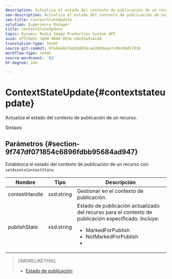 ```yaml
---
description: Actualiza el estado del contexto de publicación de un recurso.
seo-description: Actualiza el estado del contexto de publicación de un recurso.
seo-title: ContextStateUpdate
solution: Experience Manager
title: ContextStateUpdate
topic: Dynamic Media Image Production System API
uuid: ef579d3c-1899-4088-903e-e6ed5a414ca8
translation-type: tm+mt
source-git-commit: 97a84e8e7edd3d834ca42069eae7c09c00d57938
workflow-type: tm+mt
source-wordcount: '62'
ht-degree: 14%

---
```



# ContextStateUpdate{#contextstateupdate}

Actualiza el estado del contexto de publicación de un recurso.

Sintaxis

## Parámetros {#section-9f747df071854c6896fdbb95684ad947}

Establezca el estado del contexto de publicación de un recurso con `setAssetsContextState`.

<table id="table_FD172CEA4EFE44E08ADA22D090DC06CA">
 <thead>
  <tr>
   <th colname="col1" class="entry"> Nombre </th>
   <th colname="col2" class="entry"> Tipo </th>
   <th colname="col3" class="entry"> Descripción </th>
  </tr>
 </thead>
 <tbody>
  <tr>
   <td colname="col1"><span class="codeph"><span class="varname"> contextHandle</span></span></td>
   <td colname="col2"><span class="codeph"> xsd:string </span></td>
   <td colname="col3"> Gestionar en el contexto de publicación. </td>
  </tr>
  <tr>
   <td colname="col1"><span class="codeph"><span class="varname"> publishState</span></span></td>
   <td colname="col2"><span class="codeph"> xsd:string</span></td>
   <td colname="col3">Estado de publicación actualizado del recurso para el contexto de publicación especificado. Incluye: 
    <ul id="ul_CF6019C4CA3648B687C252F1A7C2EAAF">
     <li id="li_4367D7A058F045D98CDF58009E2AC7BC"><span class="codeph"> MarkedForPublish</span></li>
     <li id="li_EEFC6A76C1014C6D9D5E66F271B68606"><span class="codeph"> NotMarkedForPublish</span></li>
     <li id="li_5145CFA39F5249C48DBD0A37543AF055"><span class="codeph"></span></li>
    </ul></td>
  </tr>
 </tbody>
</table>

>[!MORELIKETHIS]
>
>* [Estado de publicación](../../string-constants/c-string-constants/r-publish-state.md#reference-a9d80231514b4272b39d10c1a7aadca8)

